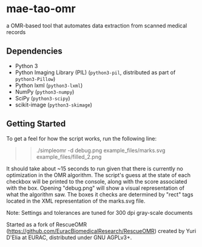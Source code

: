 # mae-tao-omr
a OMR-based tool that automates data extraction from scanned medical records


Dependencies
------------
- Python 3
- Python Imaging Library (PIL) (``python3-pil``, distributed as part of ``python3-Pillow``)
- Python lxml (``python3-lxml``)
- NumPy (``python3-numpy``)
- SciPy (``python3-scipy``)
- scikit-image (``python3-skimage``)


Getting Started
---------------
To get a feel for how the script works, run the following line:
>> ./simpleomr -d debug.png example_files/marks.svg example_files/filled_2.png

It should take about ~15 seconds to run given that there is currently
no optimization in the OMR algorithm. The script's guess at the state
of each checkbox will be printed to the console, along with the score
associated with the box. Opening "debug.png" will show a visual
representation of what the algorithm saw. The boxes it checks are determined
by "rect" tags located in the XML representation of the marks.svg file.


Note: Settings and tolerances are tuned for 300 dpi gray-scale documents

Started as a fork of RescueOMR (https://github.com/EuracBiomedicalResearch/RescueOMR) created by Yuri D'Elia at EURAC, distributed under GNU AGPLv3+.

